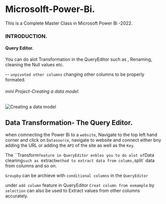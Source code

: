 # Microsolft-Power-Bi.
This is a Complete Master Class in Microsoft Power Bi -2022.

### INTRODUCTION.
#### Query Editor.

You can do alot Transformation in the QueryEditor such as , Renaming, cleaning the Null values etc.

-- `unpivoted other columns` changing other columns to be properly formated. 


###### mini Project-Creating a data model.
![Creating a data model](https://user-images.githubusercontent.com/42388234/162642154-6929d68e-c381-4911-bd08-40831af6b9ea.png)


## Data Transformation- The Query Editor.

when comnecting the Power Bi to a `website`, Navigate to the top left hand corner and click on `Datasource`,  navigate to website and connect either bny adding the URL or adding the `API` of the site as well as the `Key`. 

The ``Transform` feature in QueryEditor enbles you to do alot of `Data cleaning` such as  `extract` method to extract data from colums, `split` data from columns and so on. 

`Groupby` can be archieve with `conditional columns` in the `QueryEditor`

under `add column` feature in QueryEditor `Creat column from exmample` by `selection` can also be used to Extract values from other columns accurately. 
